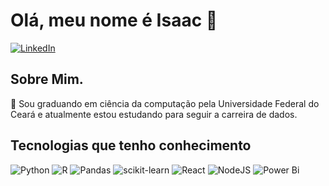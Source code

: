 # Olá, meu nome é Isaac 👋

[![LinkedIn](https://img.shields.io/badge/linkedin-%230077B5.svg?style=for-the-badge&logo=linkedin&logoColor=white)](https://www.linkedin.com/in/isaac-oliveira-341a65234/)
<!-- ![isaacmulleroliveira](https://road-to-kaggle-grandmaster.vercel.app/api/simple/isaacmulleroliveira)-->

## Sobre Mim.
🌱 Sou graduando em ciência da computação pela Universidade Federal do Ceará e atualmente estou estudando para seguir a carreira de dados.

## Tecnologias que tenho conhecimento

![Python](https://img.shields.io/badge/python-3670A0?style=for-the-badge&logo=python&logoColor=ffdd54)
![R](https://img.shields.io/badge/r-%23276DC3.svg?style=for-the-badge&logo=r&logoColor=white)
![Pandas](https://img.shields.io/badge/pandas-%23150458.svg?style=for-the-badge&logo=pandas&logoColor=white)
![scikit-learn](https://img.shields.io/badge/scikit--learn-%23F7931E.svg?style=for-the-badge&logo=scikit-learn&logoColor=white)
![React](https://img.shields.io/badge/react-%2320232a.svg?style=for-the-badge&logo=react&logoColor=%2361DAFB)
![NodeJS](https://img.shields.io/badge/node.js-6DA55F?style=for-the-badge&logo=node.js&logoColor=white)
![Power Bi](https://img.shields.io/badge/power_bi-F2C811?style=for-the-badge&logo=powerbi&logoColor=black)




